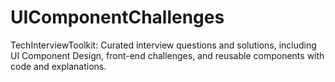 # UIComponentChallenges
TechInterviewToolkit: Curated interview questions and solutions, including UI Component Design, front-end challenges, and reusable components with code and explanations.
